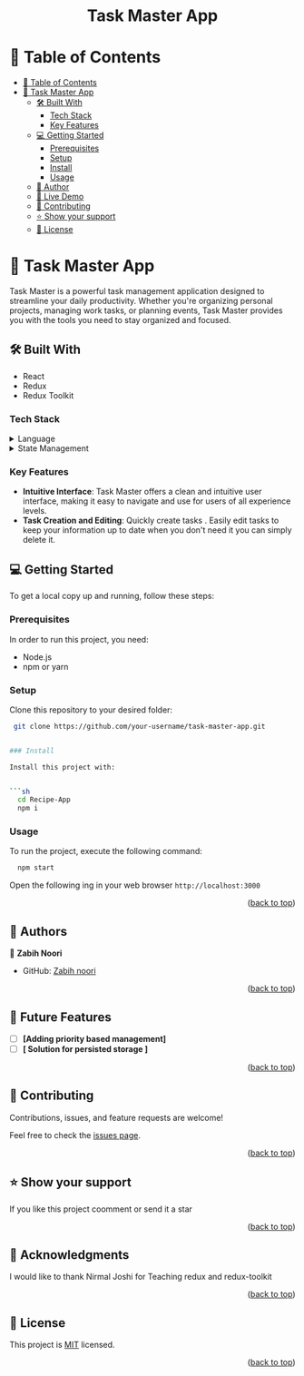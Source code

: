 <a name="readme-top"></a>
<div align="center">
  <h1><b>Task Master App</b></h1>
</div>

<!-- TABLE OF CONTENTS -->

# 📗 Table of Contents

- [📗 Table of Contents](#-table-of-contents)
- [📖 Task Master App](#-task-master-app)
  - [🛠 Built With](#-built-with)
    - [Tech Stack](#tech-stack)
    - [Key Features](#key-features)
  - [💻 Getting Started](#-getting-started)
    - [Prerequisites](#prerequisites)
    - [Setup](#setup)
    - [Install](#install)
    - [Usage](#usage)
  - [👥 Author](#-author)
  - [🔗 Live Demo](#-live-demo)
  - [🤝 Contributing](#-contributing)
  - [⭐️ Show your support](#️-show-your-support)
  - [📝 License](#-license)

<!-- PROJECT DESCRIPTION -->

# 📖 Task Master App

Task Master is a powerful task management application designed to streamline your daily productivity. Whether you're organizing personal projects, managing work tasks, or planning events, Task Master provides you with the tools you need to stay organized and focused.

## 🛠 Built With

- React
- Redux
- Redux Toolkit

### Tech Stack

<details>
  <summary>Language</summary>
  <ul>
    <li><a href="https://reactjs.org/">React</a></li>
  </ul>
</details>

<details>
  <summary>State Management</summary>
  <ul>
    <li><a href="https://redux.js.org/">Redux</a></li>
    <li><a href="https://redux-toolkit.js.org/">Redux Toolkit</a></li>
  </ul>
</details>

<!-- Features -->

### Key Features

- **Intuitive Interface**: Task Master offers a clean and intuitive user interface, making it easy to navigate and use for users of all experience levels.
- **Task Creation and Editing**: Quickly create tasks . Easily edit tasks to keep your information up to date when you don't need it you can simply delete it.

## 💻 Getting Started

To get a local copy up and running, follow these steps:

### Prerequisites

In order to run this project, you need:

- Node.js
- npm or yarn

### Setup

Clone this repository to your desired folder:

```sh
 git clone https://github.com/your-username/task-master-app.git


### Install

Install this project with:


```sh
  cd Recipe-App
  npm i
```

### Usage

To run the project, execute the following command:

```sh
  npm start
```
Open the following ing in your web browser `http://localhost:3000`

<p align="right">(<a href="#readme-top">back to top</a>)</p>

<!-- AUTHORS -->

## 👥 Authors <a name="authors"></a>

👤 **Zabih Noori**

- GitHub: [Zabih noori ](https://github.com/ZabihullahNooriWardak)

<p align="right">(<a href="#readme-top">back to top</a>)</p>

<!-- FUTURE FEATURES -->

## 🔭 Future Features <a name="future-features"></a>

- [ ] **[Adding priority based management]**
- [ ] **[ Solution for persisted storage ]**

<p align="right">(<a href="#readme-top">back to top</a>)</p>

<!-- CONTRIBUTING -->

## 🤝 Contributing <a name="contributing"></a>

Contributions, issues, and feature requests are welcome!

Feel free to check the [issues page](https://github.com/Estete9/recipes-app/issues).

<p align="right">(<a href="#readme-top">back to top</a>)</p>

<!-- SUPPORT -->

## ⭐️ Show your support <a name="support"></a>

If you like this project coomment or send it a star

<p align="right">(<a href="#readme-top">back to top</a>)</p>

<!-- ACKNOWLEDGEMENTS -->

## 🙏 Acknowledgments <a name="acknowledgements"></a>

I would like to thank Nirmal Joshi for Teaching redux and redux-toolkit

<p align="right">(<a href="#readme-top">back to top</a>)</p>

<!-- LICENSE -->

## 📝 License <a name="license"></a>

This project is [MIT](./LICENSE) licensed.


<p align="right">(<a href="#readme-top">back to top</a>)</p>
